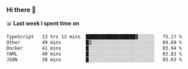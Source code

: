 ### Hi there 👋

<!--
**DBvc/DBvc** is a ✨ _special_ ✨ repository because its `README.md` (this file) appears on your GitHub profile.

Here are some ideas to get you started:

- 🔭 I’m currently working on ...
- 🌱 I’m currently learning ...
- 👯 I’m looking to collaborate on ...
- 🤔 I’m looking for help with ...
- 💬 Ask me about ...
- 📫 How to reach me: ...
- 😄 Pronouns: ...
- ⚡ Fun fact: ...
-->

📊 **Last week I spent time on**
<!--START_SECTION:waka-->

```txt
TypeScript   13 hrs 13 mins  ██████████████████▓░░░░░░   75.17 %
Other        49 mins         █▒░░░░░░░░░░░░░░░░░░░░░░░   04.69 %
Docker       41 mins         █░░░░░░░░░░░░░░░░░░░░░░░░   03.94 %
YAML         40 mins         █░░░░░░░░░░░░░░░░░░░░░░░░   03.83 %
JSON         38 mins         █░░░░░░░░░░░░░░░░░░░░░░░░   03.63 %
```

<!--END_SECTION:waka-->
